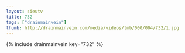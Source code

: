 ```yaml
--- 
layout: sieutv
title: 732
tags: ["drainmainvein"]
thumb: http://drainmainvein.com/media/videos/tmb/000/004/732/1.jpg
---
```

{% include drainmainvein key="732" %} 
